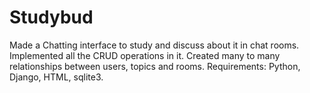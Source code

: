 # Studybud

Made a Chatting interface to study and discuss about it in chat rooms. 
Implemented all the CRUD operations in it.
Created many to many relationships between users, topics and rooms. 
Requirements: Python, Django, HTML, sqlite3.
